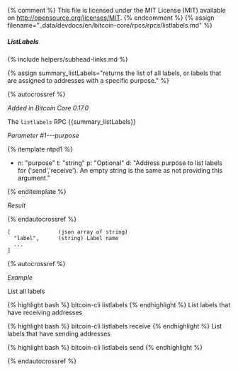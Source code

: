 {% comment %}
This file is licensed under the MIT License (MIT) available on
http://opensource.org/licenses/MIT.
{% endcomment %}
{% assign filename="_data/devdocs/en/bitcoin-core/rpcs/rpcs/listlabels.md" %}

##### ListLabels
{% include helpers/subhead-links.md %}

{% assign summary_listLabels="returns the list of all labels, or labels that are assigned to addresses with a specific purpose." %}

{% autocrossref %}

*Added in Bitcoin Core 0.17.0*

The `listlabels` RPC {{summary_listLabels}}

*Parameter #1---purpose*

{% itemplate ntpd1 %}
- n: "purpose"
  t: "string"
  p: "Optional"
  d: "Address purpose to list labels for ('send','receive'). An empty string is the same as not providing this argument."

{% enditemplate %}

*Result*

{% endautocrossref %}

    [               (json array of string)
      "label",      (string) Label name
      ...
    ]

{% autocrossref %}

*Example*

List all labels

{% highlight bash %}
bitcoin-cli listlabels
{% endhighlight %}
List labels that have receiving addresses

{% highlight bash %}
bitcoin-cli listlabels receive
{% endhighlight %}
List labels that have sending addresses

{% highlight bash %}
bitcoin-cli listlabels send
{% endhighlight %}

{% endautocrossref %}
